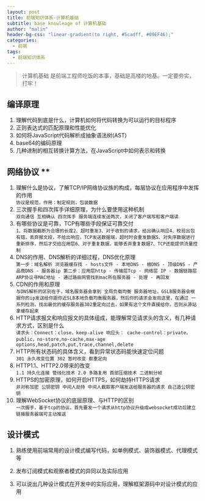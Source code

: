 ```yaml
---
layout: post
title: 前端知识体系-计算机基础
subtitle: base knowleage of 计算机基础
author: "malin"
header-bg-css: "linear-gradient(to right, #5cadff, #09EF46);"
categories:
  - 前端
tags:
  - 前端知识体系
---
```


> 计算机基础 是前端工程师吃饭的本事，基础是高楼的地基。一定要夯实，打牢！

## 编译原理

1. 理解代码到底是什么，计算机如何将代码转换为可以运行的目标程序
2. 正则表达式的匹配原理和性能优化
3. 如何将JavaScript代码解析成抽象语法树(AST)
4. base64的编码原理
5. 几种进制的相互转换计算方法，在JavaScript中如何表示和转换

## 网络协议 **

1. 理解什么是协议，了解TCP/IP网络协议族的构成，每层协议在应用程序中发挥的作用  
`协议是规范，作用：制定规则，包装数据`  
2. 三次握手和四次挥手详细原理，为什么要使用这种机制   
`双向通信 互相确认 四次挥手 服务端连续发送两次，关闭了客户端写和客户端读`  
3. 有哪些协议是可靠，TCP有哪些手段保证可靠交付  
`1、将数据截断为合理的长度2、超时重发3、对于收到的请求，给出确认响应4、校验出包有错，丢弃报文段，不给出响应，TCP发送数据端，超时时会重发数据5、对失序数据进行重新排序，然后才交给应用层6、对于重复数据，能够丢弃重复数据7、TCP还能提供流量控制`  
4. DNS的作用、DNS解析的详细过程，DNS优化原理  
`第一步：域名解析 浏览器缓存找 - hosts文件 - 本地DNS - 根DNS - 顶级DNS - 产品商DNS - 服务器ip
 第二步：应用层http - 传输层Tcp - 网络层 IP - 数据链路层 ARP协议寻MAC地址 - 通过路由网管找到mac所在服务器 - 处理 - 再回发`  
5. CDN的作用和原理  
`与DNS解析的区别在于，域名服务器会拿到 全局负载均衡 服务器地址，GSLB服务器会根据你的ip发送给你距你近SLB本地负载均衡服务器，然后你的请求会发向这里，在通过
一系列检测，找出最优的缓存服务器302重定向过去，如果有这个文件直接给你，否则从源站拿缓存起来`  
6. HTTP请求报文和响应报文的具体组成，能理解常见请求头的含义，有几种请求方式，区别是什么  
`请求头：Connect：close，keep-alive 响应头： cache-control：private，public，no-store,no-cache,max-age
options,head,patch,put,trace,channel,delete`  
7. HTTP所有状态码的具体含义，看到异常状态码能快速定位问题  
`301 永久改变位置 302 暂时改变 都重定向`
8. HTTP1.1、HTTP2.0带来的改变  
`1.1 持久化连接 管线化技术 2.0 多路复用 首部压缩技术 二进制分帧`  
9. HTTPS的加密原理，如何开启HTTPS，如何劫持HTTPS请求  
`非对称加密 公钥密钥 中间人劫持 中间人截取客户端发送给服务器的请求 自己造公钥密钥`  
10. 理解WebSocket协议的底层原理、与HTTP的区别  
`一次握手，基于tcp的协议。首先要发一个请求从http协议升级成websocket成功后建立链接服务器端可主动推送`  

## 设计模式

1. 熟练使用前端常用的设计模式编写代码，如单例模式、装饰器模式、代理模式等  

2. 发布订阅模式和观察者模式的异同以及实际应用  

3. 可以说出几种设计模式在开发中的实际应用，理解框架源码中对设计模式的应用  

